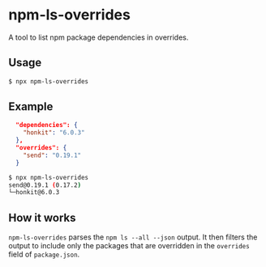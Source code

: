 # npm-ls-overrides

A tool to list npm package dependencies in overrides.

## Usage

```bash
$ npx npm-ls-overrides
```

## Example

```json:package.json
  "dependencies": {
    "honkit": "6.0.3"
  },
  "overrides": {
    "send": "0.19.1"
  }
```

```bash
$ npx npm-ls-overrides
send@0.19.1 (0.17.2)
└─honkit@6.0.3
```

## How it works

`npm-ls-overrides` parses the `npm ls --all --json` output.
It then filters the output to include only the packages that are overridden in the `overrides` field of `package.json`.

